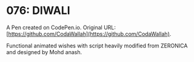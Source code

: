 # 076: DIWALI

A Pen created on CodePen.io. Original URL: [https://github.com/CodaWallah](https://github.com/CodaWallah).

Functional animated wishes with script heavily modified from ZERONICA and designed by Mohd anash.